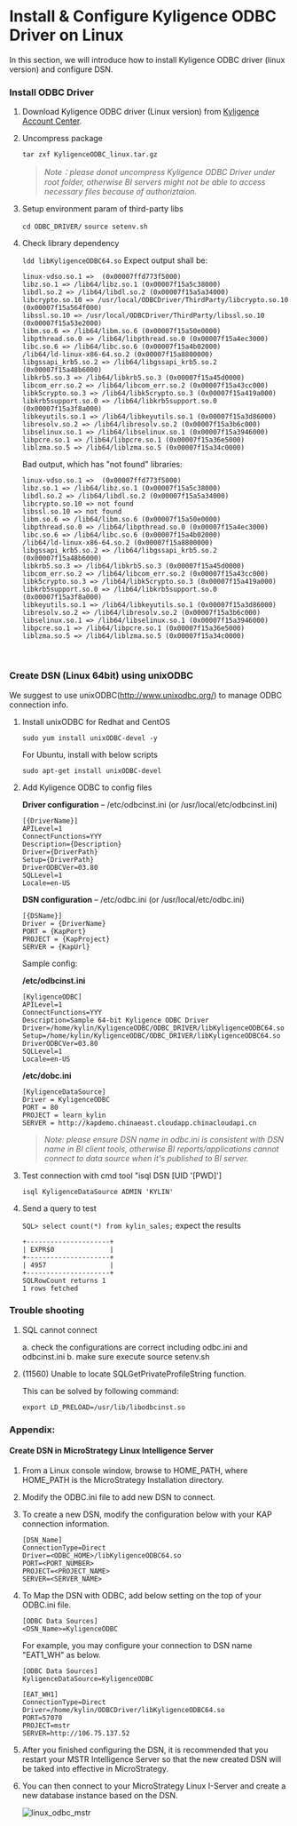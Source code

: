 # Install & Configure Kyligence ODBC Driver on Linux

In this section, we will introduce how to install Kyligence ODBC driver (linux version) and configure DSN. 

### Install ODBC Driver

1. Download Kyligence ODBC driver (Linux version) from [Kyligence Account Center](http://account.kyligence.io).

2. Uncompress package

   `tar zxf KyligenceODBC_linux.tar.gz`

   > *Note：please donot uncompress Kyligence ODBC Driver under root folder, otherwise BI servers might not be able to access necessary files because of authoriztaion.*

2. Setup environment param of third-party libs

   `cd ODBC_DRIVER/`
   `source setenv.sh`

4. Check library dependency

   `ldd libKyligenceODBC64.so`
   Expect output shall be:

   ```
   linux-vdso.so.1 =>  (0x00007ffd773f5000)
   libz.so.1 => /lib64/libz.so.1 (0x00007f15a5c38000)
   libdl.so.2 => /lib64/libdl.so.2 (0x00007f15a5a34000)
   libcrypto.so.10 => /usr/local/ODBCDriver/ThirdParty/libcrypto.so.10 (0x00007f15a564f000)
   libssl.so.10 => /usr/local/ODBCDriver/ThirdParty/libssl.so.10 (0x00007f15a53e2000)
   libm.so.6 => /lib64/libm.so.6 (0x00007f15a50e0000)
   libpthread.so.0 => /lib64/libpthread.so.0 (0x00007f15a4ec3000)
   libc.so.6 => /lib64/libc.so.6 (0x00007f15a4b02000)
   /lib64/ld-linux-x86-64.so.2 (0x00007f15a8800000)
   libgssapi_krb5.so.2 => /lib64/libgssapi_krb5.so.2 (0x00007f15a48b6000)
   libkrb5.so.3 => /lib64/libkrb5.so.3 (0x00007f15a45d0000)
   libcom_err.so.2 => /lib64/libcom_err.so.2 (0x00007f15a43cc000)
   libk5crypto.so.3 => /lib64/libk5crypto.so.3 (0x00007f15a419a000)
   libkrb5support.so.0 => /lib64/libkrb5support.so.0 (0x00007f15a3f8a000)
   libkeyutils.so.1 => /lib64/libkeyutils.so.1 (0x00007f15a3d86000)
   libresolv.so.2 => /lib64/libresolv.so.2 (0x00007f15a3b6c000)
   libselinux.so.1 => /lib64/libselinux.so.1 (0x00007f15a3946000)
   libpcre.so.1 => /lib64/libpcre.so.1 (0x00007f15a36e5000)
   liblzma.so.5 => /lib64/liblzma.so.5 (0x00007f15a34c0000)
   ```

   Bad output, which has "not found" libraries:

   ```
   linux-vdso.so.1 =>  (0x00007ffd773f5000)
   libz.so.1 => /lib64/libz.so.1 (0x00007f15a5c38000)
   libdl.so.2 => /lib64/libdl.so.2 (0x00007f15a5a34000)
   libcrypto.so.10 => not found
   libssl.so.10 => not found
   libm.so.6 => /lib64/libm.so.6 (0x00007f15a50e0000)
   libpthread.so.0 => /lib64/libpthread.so.0 (0x00007f15a4ec3000)
   libc.so.6 => /lib64/libc.so.6 (0x00007f15a4b02000)
   /lib64/ld-linux-x86-64.so.2 (0x00007f15a8800000)
   libgssapi_krb5.so.2 => /lib64/libgssapi_krb5.so.2 (0x00007f15a48b6000)
   libkrb5.so.3 => /lib64/libkrb5.so.3 (0x00007f15a45d0000)
   libcom_err.so.2 => /lib64/libcom_err.so.2 (0x00007f15a43cc000)
   libk5crypto.so.3 => /lib64/libk5crypto.so.3 (0x00007f15a419a000)
   libkrb5support.so.0 => /lib64/libkrb5support.so.0 (0x00007f15a3f8a000)
   libkeyutils.so.1 => /lib64/libkeyutils.so.1 (0x00007f15a3d86000)
   libresolv.so.2 => /lib64/libresolv.so.2 (0x00007f15a3b6c000)
   libselinux.so.1 => /lib64/libselinux.so.1 (0x00007f15a3946000)
   libpcre.so.1 => /lib64/libpcre.so.1 (0x00007f15a36e5000)
   liblzma.so.5 => /lib64/liblzma.so.5 (0x00007f15a34c0000)
   ```

   ​

### Create DSN (Linux 64bit) using unixODBC

We suggest to use unixODBC(http://www.unixodbc.org/) to manage ODBC connection info.

1. Install unixODBC for Redhat and CentOS

   `sudo yum install unixODBC-devel -y` 

   For Ubuntu, install with below scripts

   `sudo apt-get install unixODBC-devel`

2. Add Kyligence ODBC to config files

   **Driver configuration** – /etc/odbcinst.ini (or /usr/local/etc/odbcinst.ini)

   ```
   [{DriverName}]
   APILevel=1
   ConnectFunctions=YYY
   Description={Description}
   Driver={DriverPath}
   Setup={DriverPath}
   DriverODBCVer=03.80
   SQLLevel=1
   Locale=en-US
   ```

   **DSN configuration** – /etc/odbc.ini (or /usr/local/etc/odbc.ini)

   ```
   [{DSName}]
   Driver = {DriverName}
   PORT = {KapPort}
   PROJECT = {KapProject}
   SERVER = {KapUrl}
   ```

   Sample config: 

   **/etc/odbcinst.ini**

   ```
   [KyligenceODBC]
   APILevel=1
   ConnectFunctions=YYY
   Description=Sample 64-bit Kyligence ODBC Driver
   Driver=/home/kylin/KyligenceODBC/ODBC_DRIVER/libKyligenceODBC64.so
   Setup=/home/kylin/KyligenceODBC/ODBC_DRIVER/libKyligenceODBC64.so
   DriverODBCVer=03.80
   SQLLevel=1
   Locale=en-US
   ```

   **/etc/dobc.ini**

   ```
   [KyligenceDataSource]
   Driver = KyligenceODBC
   PORT = 80
   PROJECT = learn_kylin
   SERVER = http://kapdemo.chinaeast.cloudapp.chinacloudapi.cn
   ```

   > *Note: please ensure DSN name in odbc.ini is consistent with DSN name in BI client tools, otherwise BI reports/applications cannot connect to data source when it's published to BI server.*

3. Test connection with cmd tool "isql DSN [UID '[PWD]']

   `isql KyligenceDataSource ADMIN 'KYLIN'`

4. Send a query to test 

   `SQL> select count(*) from kylin_sales;`
   expect the results

   ```
   +---------------------+
   | EXPR$0              |
   +---------------------+
   | 4957                |
   +---------------------+
   SQLRowCount returns 1
   1 rows fetched
   ```



### Trouble shooting

1. SQL cannot connect       

   a. check the configurations are correct including odbc.ini and odbcinst.ini
   b. make sure execute source setenv.sh

2. (11560) Unable to locate SQLGetPrivateProfileString function.

   This can be solved by following command:   

   `export LD_PRELOAD=/usr/lib/libodbcinst.so`

### Appendix:

#### Create DSN in MicroStrategy Linux Intelligence Server

1. From a Linux console window, browse to HOME_PATH, where HOME_PATH is the MicroStrategy Installation directory.

2. Modify the ODBC.ini file to add new DSN to connect. 

3. To create a new DSN, modify the configuration below with your KAP connection information.

   ```
   [DSN_Name]
   ConnectionType=Direct
   Driver=<ODBC_HOME>/libKyligenceODBC64.so
   PORT=<PORT_NUMBER>
   PROJECT=<PROJECT_NAME>
   SERVER=<SERVER_NAME>
   ```

4. To Map the DSN with ODBC, add below setting on the top of your ODBC.ini file. 

   ```
   [ODBC Data Sources]
   <DSN_Name>=KyligenceODBC
   ```

   For example, you may configure your connection to DSN name "EAT1_WH" as below.

   ```
   [ODBC Data Sources]
   KyligenceDataSource=KyligenceODBC

   [EAT_WH1]
   ConnectionType=Direct
   Driver=/home/kylin/ODBCDriver/libKyligenceODBC64.so
   PORT=57070
   PROJECT=mstr
   SERVER=http://106.75.137.52
   ```

5. After you finished configuring the DSN, it is recommended that you restart your MSTR Intelligence Server so that the new created DSN will be taked into effective in MicroStrategy. 

6. You can then connect to your MicroStrategy Linux I-Server and create a new database instance based on the DSN.

   ![linux_odbc_mstr](images/odbc_05_en.png)

